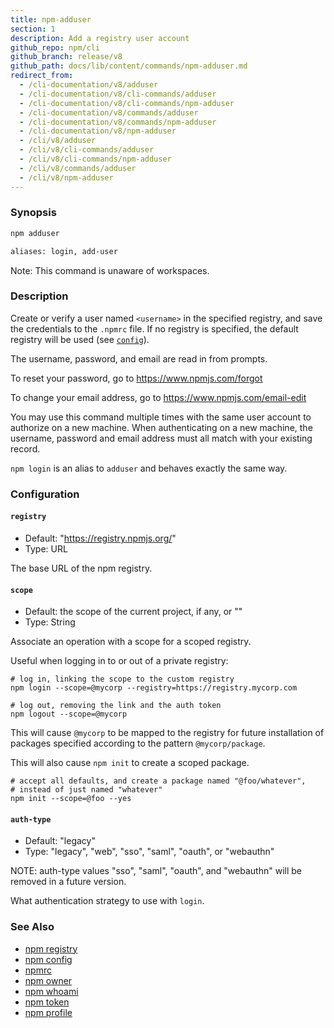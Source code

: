 ```yaml
---
title: npm-adduser
section: 1
description: Add a registry user account
github_repo: npm/cli
github_branch: release/v8
github_path: docs/lib/content/commands/npm-adduser.md
redirect_from:
  - /cli-documentation/v8/adduser
  - /cli-documentation/v8/cli-commands/adduser
  - /cli-documentation/v8/cli-commands/npm-adduser
  - /cli-documentation/v8/commands/adduser
  - /cli-documentation/v8/commands/npm-adduser
  - /cli-documentation/v8/npm-adduser
  - /cli/v8/adduser
  - /cli/v8/cli-commands/adduser
  - /cli/v8/cli-commands/npm-adduser
  - /cli/v8/commands/adduser
  - /cli/v8/npm-adduser
---
```


### Synopsis

```bash
npm adduser

aliases: login, add-user
```

Note: This command is unaware of workspaces.

### Description

Create or verify a user named `<username>` in the specified registry, and
save the credentials to the `.npmrc` file. If no registry is specified,
the default registry will be used (see [`config`](/cli/v8/using-npm/config)).

The username, password, and email are read in from prompts.

To reset your password, go to <https://www.npmjs.com/forgot>

To change your email address, go to <https://www.npmjs.com/email-edit>

You may use this command multiple times with the same user account to
authorize on a new machine.  When authenticating on a new machine,
the username, password and email address must all match with
your existing record.

`npm login` is an alias to `adduser` and behaves exactly the same way.

### Configuration

#### `registry`

* Default: "https://registry.npmjs.org/"
* Type: URL

The base URL of the npm registry.

#### `scope`

* Default: the scope of the current project, if any, or ""
* Type: String

Associate an operation with a scope for a scoped registry.

Useful when logging in to or out of a private registry:

```
# log in, linking the scope to the custom registry
npm login --scope=@mycorp --registry=https://registry.mycorp.com

# log out, removing the link and the auth token
npm logout --scope=@mycorp
```

This will cause `@mycorp` to be mapped to the registry for future
installation of packages specified according to the pattern
`@mycorp/package`.

This will also cause `npm init` to create a scoped package.

```
# accept all defaults, and create a package named "@foo/whatever",
# instead of just named "whatever"
npm init --scope=@foo --yes
```


#### `auth-type`

* Default: "legacy"
* Type: "legacy", "web", "sso", "saml", "oauth", or "webauthn"

NOTE: auth-type values "sso", "saml", "oauth", and "webauthn" will be
removed in a future version.

What authentication strategy to use with `login`.

### See Also

* [npm registry](/cli/v8/using-npm/registry)
* [npm config](/cli/v8/commands/npm-config)
* [npmrc](/cli/v8/configuring-npm/npmrc)
* [npm owner](/cli/v8/commands/npm-owner)
* [npm whoami](/cli/v8/commands/npm-whoami)
* [npm token](/cli/v8/commands/npm-token)
* [npm profile](/cli/v8/commands/npm-profile)
